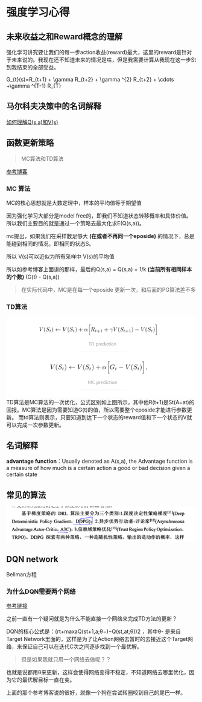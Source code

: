 # 强度学习心得


## 未来收益之和Reward概念的理解

强化学习讲究要让我们的每一步action收益(reward)最大，这里的reward是针对于未来说的。我现在还不知道未来的情况是啥，但是我需要计算从我现在这一步St到我结束的全部受益。

G_{t}(s)=R_{t+1} + \gamma R_{t+2} + \gamma ^{2}  R_{t+2} + \cdots +\gamma ^{T-1}  R_{T}


## 马尔科夫决策中的名词解释
[如何理解Q(s,a)和V(s)](https://zhuanlan.zhihu.com/p/109498587)

## 函数更新策略
> MC算法和TD算法

[参考博客](https://zhuanlan.zhihu.com/p/94464246)

### MC 算法

MC的核心思想就是大数定理中，样本的平均值等于期望值

因为强化学习大部分是model free的，即我们不知道状态转移概率和具体价值。所以我们主要目的就是通过一个策略去最大化求E(Q(s,a))。

mc提出，如果我们在采样数足够大 **(在或者不再同一个eposide)** 的情况下，总是能碰到相同的情况，即相同的状态S。

所以 V(s)可以近似为所有采样中 V(s)的平均值

所以如参考博客上面讲的那样，最后的Q(s,a) = Q(s,a) + 1/k **(当前所有相同样本的个数)** (G(t) - Q(s,a))

> 在实际代码中，MC是在每一个eposide 更新一次，和后面的PG算法差不多

### TD算法

![](/imgs/mc&td.png)
TD算法是MC算法的一次优化，公式区别如上图所示，其中他R(t+1)是St(A=at)的回报。MC算法是因为需要知道G(t)的值，所以需要整个eposide才能进行参数更新。
而td算法则表示，只要知道到达下一个状态的reward值和下一个状态的V就可以完成一次参数更新。



## 名词解释

**advantage function**：Usually denoted as A(s,a), the Advantage function is a measure of how much is a certain action a good or bad decision given a certain state

## 常见的算法

![](../imgs/DRLAlogrithm.png)


## DQN network

Bellman方程


### 为什么DQN需要两个网络
[参考链接](https://ai.stackexchange.com/questions/22504/why-do-we-need-target-network-in-deep-q-learning)

之前一直有一个疑问就是为什么不能直接一个网络来完成TD方法的更新？

DQN的核心公式是：(rt+maxaQ(st+1,a;θ−)−Q(st,at;θ))2 ，其中θ- 是来自Target Network里面的，这样是为了让Action网络去暂时的去接近这个Target网络，来保证自己可以在迭代C次之间逐步找到一个最优解。

> 但是如果我就只用一个网络去做呢？？

也就是说都用θ来更新，这样会使得网络变得不稳定，不知道网络去哪里优化，因为它的最优解目标一直在变。

上面的那个参考博客说的很好，就像一个狗在尝试转圈咬到自己的尾巴一样。


